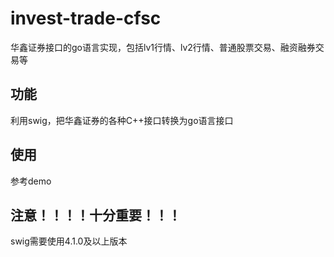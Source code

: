 # invest-trade-cfsc
华鑫证券接口的go语言实现，包括lv1行情、lv2行情、普通股票交易、融资融券交易等

## 功能
利用swig，把华鑫证券的各种C++接口转换为go语言接口

## 使用
参考demo

## 注意！！！！十分重要！！！
swig需要使用4.1.0及以上版本